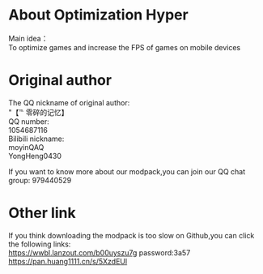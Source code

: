 # About Optimization Hyper 
Main idea：    
To optimize games and increase the FPS of games on mobile devices
# Original author
The QQ nickname of original author:    
"【℡ 零碎的记忆】         
QQ number:    
1054687116   
Bilibili nickname:    
moyinQAQ    
YongHeng0430

If you want to know more about our modpack,you can join our QQ chat group:    979440529
# Other link
If you think downloading the modpack is too slow on Github,you can click the following links:    
https://wwbl.lanzout.com/b00uyszu7g password:3a57
https://pan.huang1111.cn/s/5XzdEUl

